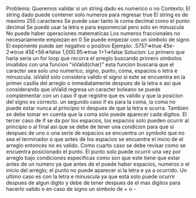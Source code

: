 Problema: Queremos validar si un string dado es numerico o no
Contexto: El string dado puede contener solo numeros para regresar true
El string es de maximo 255 caracteres
Se puede usar tanto la coma decimal como el punto decimal
Se puede usar la letra e para exponencial pero solo en minuscula
No puede haber operaciones matematicas
Los numeros fraccionales no necesariamente empiezan en 0
Se puede empezar con un simbolo de signo
El exponente puede ser negativo o positivo
Ejemplo: .5757=>true
45e-2=>true
45E+56=>false
1,000.95=>true
1+1=>false
Solucion: Lo primero que haria seria un for loop que recorra el arreglo buscando primero simbolos invalidos con una funcion "isValid(char)" esta funcion buscaria que el caracter sea solo uno numerico, signo, punto, coma, espacios o letra e minuscula.
isValid solo considera valido el signo si este se encuentra en la primer casilla del arreglo o inmediatamente despues de la letra e asi que considerando que isValid regresa un caracter boleano se puede complementar con un caso if que registre que es valido y que la posicion del signo es correcto.
un segundo caso if es para la coma, la coma no puede estar nunca al principio ni despues de que la letra e ocurra. Tambien se debe tomar en cuenta que la coma solo puede aparecer cada digitos.
El tercer caso de if se da por los espacios, los espacios solo pueden ocurrir al principio o al final asi que se debe de tener una condicion para que si despues de uno o una serie de espacios se encuentra un symbolo que no sea el terminador o que antes de los espacios se encuentre el inicio de el arreglo entonces no es valido.
Como cuarto caso se debe revisar como se encuentra posicionado el punto. El punto solo puede ocurrir una vez por arreglo bajo condiciones especificas como son que este tiene que estar antes de un numero ya que antes de el puede haber espacios, numeros o el inicio del arreglo; el punto no puede aparecer si la letra e ya a ocurrido.
Un ultimo caso es con la letra e minuscula ya que esta solo puede ocurrir despues de algun digito y debe de tener despues de el mas digitos para hacerlo valido o en caso de signo un simbolo de + o -
